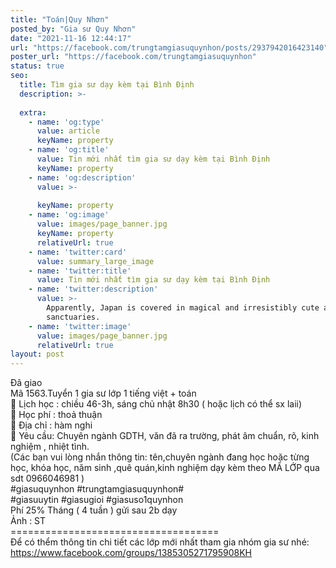 ```yaml
---
title: "Toán|Quy Nhơn"
posted_by: "Gia sư Quy Nhơn"
date: "2021-11-16 12:44:17"
url: "https://facebook.com/trungtamgiasuquynhon/posts/2937942016423140"
poster_url: "https://facebook.com/trungtamgiasuquynhon"
status: true
seo:
  title: Tìm gia sư dạy kèm tại Bình Định
  description: >-
    
  extra:
    - name: 'og:type'
      value: article
      keyName: property
    - name: 'og:title'
      value: Tin mới nhất tìm gia sư dạy kèm tại Bình Định
      keyName: property
    - name: 'og:description'
      value: >-
        
      keyName: property
    - name: 'og:image'
      value: images/page_banner.jpg
      keyName: property
      relativeUrl: true
    - name: 'twitter:card'
      value: summary_large_image
    - name: 'twitter:title'
      value: Tin mới nhất tìm gia sư dạy kèm tại Bình Định
    - name: 'twitter:description'
      value: >-
        Apparently, Japan is covered in magical and irresistibly cute animal
        sanctuaries.
    - name: 'twitter:image'
      value: images/page_banner.jpg
      relativeUrl: true
layout: post
---
```

Đã giao<br>Mã 1563.Tuyển 1 gia sư lớp 1 tiếng việt + toán<br>🧐 Lịch học : chiều 46-3h, sáng chủ nhật 8h30 ( hoặc lịch có thể sx laii)<br>🧐 Học phí : thoả thuận<br>🧐 Địa chỉ : hàm nghi<br>🧐 Yêu cầu: Chuyên ngành GDTH, văn đã ra trường, phát âm chuẩn, rõ, kinh nghiệm , nhiệt tình.<br>(Các bạn vui lòng nhắn thông tin: tên,chuyên ngành đang học hoặc từng học, khóa học, năm sinh ,quê quán,kinh nghiệm dạy kèm theo MÃ LỚP qua sdt 0966046981 )<br>#giasuquynhon #trungtamgiasuquynhon#<br>#giasuuytin #giasugioi #giasuso1quynhon<br>Phí 25% Tháng ( 4 tuần ) gửi sau 2b dạy<br>Ảnh : ST<br>====================================<br>Để có thểm thông tin chi tiết các lớp mới nhất tham gia nhóm gia sư nhé: https://www.facebook.com/groups/1385305271795908KH
